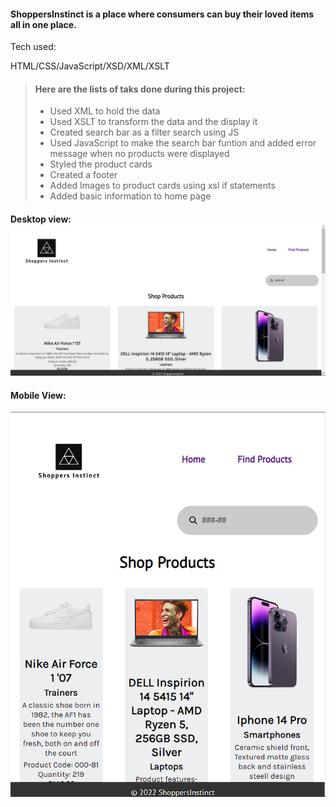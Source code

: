 #### ShoppersInstinct is a place where consumers can buy their loved items all in one place.

Tech used:

HTML/CSS/JavaScript/XSD/XML/XSLT
	
> ####	Here are the lists of taks done during this project:
>	- Used XML to hold the data
>	- Used XSLT to transform the data and the display it
>	- Created search bar as a filter search using JS
>	- Used JavaScript to make the search bar funtion and added error message when no products were displayed
>	- Styled the product cards
>	- Created a footer
>	- Added Images to product cards using xsl if statements
>	- Added basic information to home page


#### Desktop view: ![Desktop View](Images/deskview.png)

#### Mobile View:
![Mobile View](Images/mobview.png)

